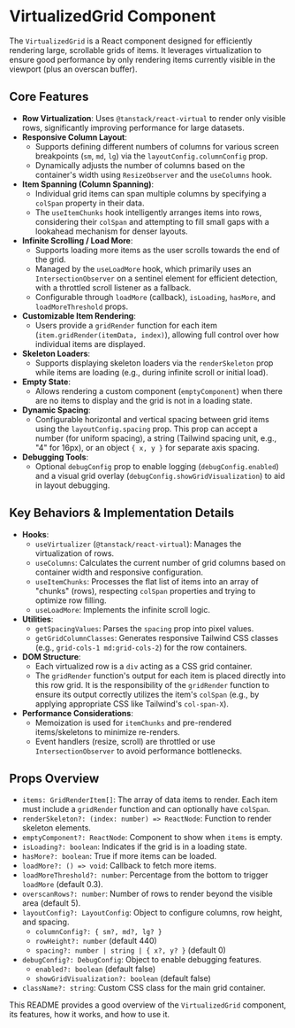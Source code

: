 # VirtualizedGrid Component

The `VirtualizedGrid` is a React component designed for efficiently rendering large, scrollable grids of items. It leverages virtualization to ensure good performance by only rendering items currently visible in the viewport (plus an overscan buffer).

## Core Features

- **Row Virtualization**: Uses `@tanstack/react-virtual` to render only visible rows, significantly improving performance for large datasets.
- **Responsive Column Layout**:
  - Supports defining different numbers of columns for various screen breakpoints (`sm`, `md`, `lg`) via the `layoutConfig.columnConfig` prop.
  - Dynamically adjusts the number of columns based on the container's width using `ResizeObserver` and the `useColumns` hook.
- **Item Spanning (Column Spanning)**:
  - Individual grid items can span multiple columns by specifying a `colSpan` property in their data.
  - The `useItemChunks` hook intelligently arranges items into rows, considering their `colSpan` and attempting to fill small gaps with a lookahead mechanism for denser layouts.
- **Infinite Scrolling / Load More**:
  - Supports loading more items as the user scrolls towards the end of the grid.
  - Managed by the `useLoadMore` hook, which primarily uses an `IntersectionObserver` on a sentinel element for efficient detection, with a throttled scroll listener as a fallback.
  - Configurable through `loadMore` (callback), `isLoading`, `hasMore`, and `loadMoreThreshold` props.
- **Customizable Item Rendering**:
  - Users provide a `gridRender` function for each item (`item.gridRender(itemData, index)`), allowing full control over how individual items are displayed.
- **Skeleton Loaders**:
  - Supports displaying skeleton loaders via the `renderSkeleton` prop while items are loading (e.g., during infinite scroll or initial load).
- **Empty State**:
  - Allows rendering a custom component (`emptyComponent`) when there are no items to display and the grid is not in a loading state.
- **Dynamic Spacing**:
  - Configurable horizontal and vertical spacing between grid items using the `layoutConfig.spacing` prop. This prop can accept a number (for uniform spacing), a string (Tailwind spacing unit, e.g., "4" for 16px), or an object `{ x, y }` for separate axis spacing.
- **Debugging Tools**:
  - Optional `debugConfig` prop to enable logging (`debugConfig.enabled`) and a visual grid overlay (`debugConfig.showGridVisualization`) to aid in layout debugging.

## Key Behaviors & Implementation Details

- **Hooks**:
  - `useVirtualizer` (`@tanstack/react-virtual`): Manages the virtualization of rows.
  - `useColumns`: Calculates the current number of grid columns based on container width and responsive configuration.
  - `useItemChunks`: Processes the flat list of items into an array of "chunks" (rows), respecting `colSpan` properties and trying to optimize row filling.
  - `useLoadMore`: Implements the infinite scroll logic.
- **Utilities**:
  - `getSpacingValues`: Parses the `spacing` prop into pixel values.
  - `getGridColumnClasses`: Generates responsive Tailwind CSS classes (e.g., `grid-cols-1 md:grid-cols-2`) for the row containers.
- **DOM Structure**:
  - Each virtualized row is a `div` acting as a CSS grid container.
  - The `gridRender` function's output for each item is placed directly into this row grid. It is the responsibility of the `gridRender` function to ensure its output correctly utilizes the item's `colSpan` (e.g., by applying appropriate CSS like Tailwind's `col-span-X`).
- **Performance Considerations**:
  - Memoization is used for `itemChunks` and pre-rendered items/skeletons to minimize re-renders.
  - Event handlers (resize, scroll) are throttled or use `IntersectionObserver` to avoid performance bottlenecks.

## Props Overview

- `items: GridRenderItem[]`: The array of data items to render. Each item must include a `gridRender` function and can optionally have `colSpan`.
- `renderSkeleton?: (index: number) => ReactNode`: Function to render skeleton elements.
- `emptyComponent?: ReactNode`: Component to show when `items` is empty.
- `isLoading?: boolean`: Indicates if the grid is in a loading state.
- `hasMore?: boolean`: True if more items can be loaded.
- `loadMore?: () => void`: Callback to fetch more items.
- `loadMoreThreshold?: number`: Percentage from the bottom to trigger `loadMore` (default 0.3).
- `overscanRows?: number`: Number of rows to render beyond the visible area (default 5).
- `layoutConfig?: LayoutConfig`: Object to configure columns, row height, and spacing.
  - `columnConfig?: { sm?, md?, lg? }`
  - `rowHeight?: number` (default 440)
  - `spacing?: number | string | { x?, y? }` (default 0)
- `debugConfig?: DebugConfig`: Object to enable debugging features.
  - `enabled?: boolean` (default false)
  - `showGridVisualization?: boolean` (default false)
- `className?: string`: Custom CSS class for the main grid container.

This README provides a good overview of the `VirtualizedGrid` component, its features, how it works, and how to use it.
